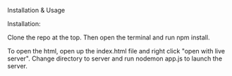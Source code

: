 Installation & Usage

Installation:

Clone the repo at the top. Then open the terminal and run npm install.

To open the html, open up the index.html file and right click "open with live server". Change directory to server and run nodemon app.js to launch the server.